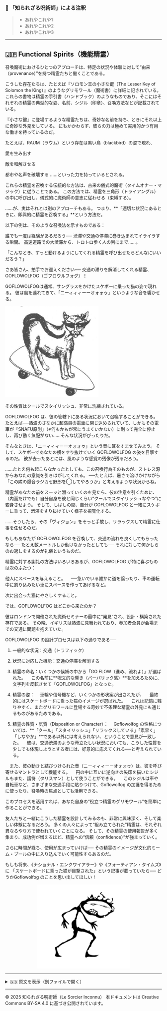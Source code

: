 ### 🐌 「知られざる呪術師」による注釈

>- あれやこれや1
>- あれやこれや2
>- あれやこれや3

---

## 🇯🇵 Functional Spirits（機能精霊）

召喚魔術におけるひとつのアプローチは、特定の状況や体験に対して“由来（provenance）”を持つ精霊たちと働くことである。

こうした存在たちは、たとえば『ソロモン王の小さな鍵（The Lesser Key of Solomon the King）』のようなグリモワール（魔術書）に詳細に記されている。
これらの書物は精霊の手引書（ハンドブック）のようなものであり、そこにはそれぞれの精霊の典型的な姿、名前、シジル（印章）、召喚方法などが記載されている。

『小さな鍵』に登場するような精霊たちは、奇妙な名前を持ち、ときにそれ以上に奇妙な外見をしている。
にもかかわらず、彼らの力は極めて実用的かつ有用な働きを持っているのだ。

たとえば、RAUM（ラウム）という存在は黒い鳥（blackbird）の姿で現れ、

愛を生み出す

敵を和解させる

都市や名声を破壊する
……といった力を持っているとされる。

これらの精霊を召喚する伝統的な方法は、古来の儀式的魔術（タイムオナー・マジック）に従うことである。
この方法では、精霊を三角形（トライアングル）の中に呼び出し、儀式的に魔術師の意志に従わせる（束縛する）。

……が、実はそれとは別のアプローチもある。
つまり、**「適切な状況にあるときに、即興的に精霊を召喚する」**という方法だ。

以下の例は、そのような召喚法を示すものである：

誰でも一度は経験があるだろう──
渋滞や交通の停滞に巻き込まれてイライラする瞬間。
高速道路での大渋滞から、トロトロ歩く人の列にまで……。

「こんなとき、すっと動けるようにしてくれる精霊を呼び出せたらどんなにいいだろう？」

さあ皆さん、拍手でお迎えください──
交通の滞りを解消してくれる精霊、GOFLOWOLFOG（ゴフロウルフォグ）！

GOFLOWOLFOGは通常、サングラスをかけたスケボーに乗った猫の姿で現れる。
彼は風を連れてきて、「ニーィィィーーオォォゥ」というような音を響かせる。

<div align="left">
  <img src="golflowfog.png" width="300">
</div>

その性質はクールでスタイリッシュ、非常に洗練されている。

GOFLOWOLFOG は、彼の管轄下にある状況において召喚することができる。
たとえば──熱波のさなかに超満員の電車に閉じ込められていて、しかもその電車が「SNAFU原則」（※何もかもが常にうまくいかない）に則って完全に停止し、再び動く気配がない……そんな状況がぴったりだ。

そんなときは、「ニーィィィーーオォォゥ」という音に耳をすませてみよう。
そして、スケボーであなたの横をすり抜けていく GOFLOWOLFOG の姿を目撃するのだ。
彼が去ったあとには、風のような感覚の残像が残るだろう。

……たとえ何も起こらなかったとしても、この召喚行為そのものが、ストレス源からあなたの意識を引きはがしてくれる。
──たとえば、暑さで溶けかけながら「この隣の爆音ラジカセ野郎を◯してやろうか」と考えるような状況からね。

精霊があなたの前をスーッと滑っていくのを見たら、彼の注意を引くために、（内面だけでも）自分自身を彼と同じくらい“クールでスタイリッシュなやつ”に変身させよう。
そして、しばしの間、自分が GOFLOWOLFOG と一緒にスケボーに乗って、渋滞をすり抜けていく様子を視覚化する。

……そうしたら、その「ヴィジョン」をそっと手放し、リラックスして精霊に仕事を任せるのだ。

もしもあなたが GOFLOWOLFOG を召喚して、交通の流れを良くしてもらったなら──
たとえ数メートルしか動けなかったとしても──
それに対して何かしらのお返しをするのが礼儀というものだ。

精霊に対する謝礼の方法はいろいろあるが、GOFLOWOLFOG が特に喜ぶものは次のふたつ：

他人にスペースを与えること。
　──急いでいる誰かに道を譲ったり、車の運転中に割り込みたい車にスペースを作ってあげるなど。

次に出会った猫にやさしくすること。

では、GOFLOWOLFOG はどこから来たのか？

彼はロンドンで開催された魔術セミナーの最中に“発見”され、設計・構築された存在である。
その晩、イギリスは熱波に見舞われており、参加者全員が会場までの交通に問題を抱えていた。

GOFLOWOLFOG の設計プロセスは以下の通りである──


1. 一般的な状況：交通（トラフィック）

2. 状況に対応した機能：交通の停滞を解消する

3. 精霊の命名：いくつかの候補の中から「GO FLOW（進め、流れよ）」が選ばれた。
　この名前に**呪文的な響き（バーバリック感）**を加えるために、文字列を反転させて「GOFLOWOLFOG」となった。

4. 精霊の姿：
　車輪や信号機など、いくつかの形状案が出されたが、
　最終的にはスケートボードに乗った猫のイメージが選ばれた。
　これは記憶に残りやすく、またグリモワールに登場する奇妙で不条理な精霊の外見にも通じるものがあるためである。

5. 精霊の性質・気質（Disposition or Character）：
　Goflowolfog の性格については、**「クール」「スタイリッシュ」「リラックスしている」「素早く」「しなやか」**である以外には考えられない、ということで意見が一致した。
　彼は、交通渋滞のような苛立たしい状況においても、こうした性質を少しでも体現しようとする者には、好意的に応えてくれる──と考えられている。

　また、彼の動きと結びつけられた音（ニーィィィーーオォォゥ）は、彼を呼び寄せるマントラとして機能する。
　円の中に互いに逆向きの矢印を描いたシジルもまた、護符（タリスマン）として使うことができる。
　このシジルは車や自転車など、さまざまな交通手段に貼りつけて、Goflowolfog の加護を得るために使ったり、召喚時の焦点としても活用できる。

このプロセスを活用すれば、あなた自身の“役立つ精霊のグリモワール”を簡単に作ることができる。

友人たちと一緒にこうした精霊を設計してみるのも、非常に興味深く、そして楽しい体験になるだろう。
多くの人々によって“組み立てられた”精霊は、それぞれ異なるやり方で使われていくことになる。
そして、その精霊の使用報告が多く集まり、成功例が増えるほど、精霊への“信頼（confidence）”が強まっていく。

さらに時間が経ち、使用が広まっていけば──
その精霊のイメージが文化的ミーム・プールの中に入り込んでいく可能性すらあるのだ。

もしも将来、《ナショナル・エンクワイアラー》や《フォーティアン・タイムズ》に
「スケートボードに乗った猫が目撃された」という記事が載っていたら──
どうかGoflowolfog のことを思い出してほしい！

<div align="center">
  <img src="hine_evocation_pic_001.png" width="300">
</div>

---


<details>
<summary>🇬🇧 原文を表示（別ファイルで開く）</summary>

🔗 [原文を読む 05_functional_spirits_en.md](05_functional_spirits_en.md)

</details>

---

© 2025 知られざる呪術師（Le Sorcier Inconnu）
本ドキュメントは Creative Commons BY-SA 4.0 に基づき公開されています。
